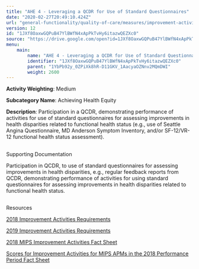 ```yaml
---
title: "AHE 4 - Leveraging a QCDR for Use of Standard Questionnaires"
date: "2020-02-27T20:49:10.424Z"
url: "general-functionality/quality-of-care/measures/improvement-activities-measures/2018-improvement-activities/ahe-4-leveraging-a-qcdr-for-use-of-standard-questionnaires.html"
version: 12
id: "1JXf8OaxwGQPuB47YlBWfN4xApPkTvHy6itazwQEZXc0"
source: "https://drive.google.com/open?id=1JXf8OaxwGQPuB47YlBWfN4xApPkTvHy6itazwQEZXc0"
menu:
    main:
        name: "AHE 4 - Leveraging a QCDR for Use of Standard Questionnaires"
        identifier: "1JXf8OaxwGQPuB47YlBWfN4xApPkTvHy6itazwQEZXc0"
        parent: "1YbPb92y_0ZPiXk8hR-D11GKV_1AacyaOZNnv2MQmDWI"
        weight: 2600
---
```









**Activity Weighting**: Medium

**Subcategory Name**: Achieving Health Equity

**Description**: Participation in a QCDR, demonstrating performance of activities for use of standard questionnaires for assessing improvements in health disparities related to functional health status (e.g., use of Seattle Angina Questionnaire, MD Anderson Symptom Inventory, and/or SF-12/VR-12 functional health status assessment).







## 

Supporting Documentation

Participation in QCDR, to use of standard questionnaires for assessing improvements in health disparities, e.g., regular feedback reports from QCDR, demonstrating performance of activities for using standard questionnaires for assessing improvements in health disparities related to functional health status.







## 

Resources

[2018 Improvement Activities Requirements](https://qpp.cms.gov/mips/improvement-activities?py=2018)

[2019 Improvement Activities Requirements](https://qpp.cms.gov/mips/improvement-activities?py=2019)

[2018 MIPS Improvement Activities Fact Sheet](https://qpp.cms.gov/resource/2018%20MIPS%20Improvement%20Activities%20Fact%20Sheet)

[Scores for Improvement Activities for MIPS APMs in the 2018 Performance Period Fact Sheet](https://qpp.cms.gov/resource/2018%20MIPS%20APMs%20improvement%20Activities%20scores%20fact%20sheet)

